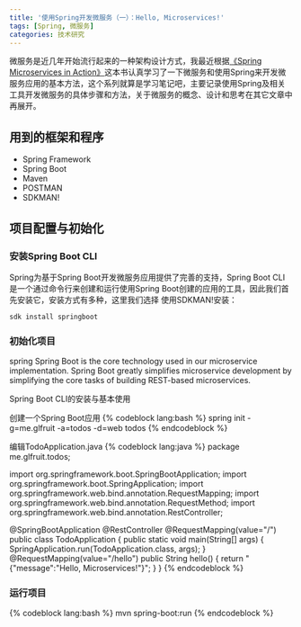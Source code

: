```yaml
---
title: '使用Spring开发微服务（一）：Hello, Microservices!'
tags: [Spring, 微服务]
categories: 技术研究
---
```

微服务是近几年开始流行起来的一种架构设计方式，我最近根据[《Spring Microservices in Action》](https://www.manning.com/books/spring-microservices-in-action)这本书认真学习了一下微服务和使用Spring来开发微服务应用的基本方法，这个系列就算是学习笔记吧，主要记录使用Spring及相关工具开发微服务的具体步骤和方法，关于微服务的概念、设计和思考在其它文章中再展开。
<!-- more -->

## 用到的框架和程序
- Spring Framework
- Spring Boot
- Maven
- POSTMAN
- SDKMAN!

## 项目配置与初始化
### 安装Spring Boot CLI
Spring为基于Spring Boot开发微服务应用提供了完善的支持，Spring Boot CLI是一个通过命令行来创建和运行使用Spring Boot创建的应用的工具，因此我们首先安装它，安装方式有多种，这里我们选择
使用SDKMAN!安装：
`````
sdk install springboot
`````

### 初始化项目
spring
Spring Boot is the core technology used in our microservice implementation. Spring Boot greatly simplifies microservice development by simplifying the core tasks of building REST-based microservices.

Spring Boot CLI的安装与基本使用

创建一个Spring Boot应用
{% codeblock lang:bash %}
spring init -g=me.glfruit -a=todos -d=web todos
{% endcodeblock %}

编辑TodoApplication.java
{% codeblock lang:java %}
package me.glfruit.todos;

import org.springframework.boot.SpringBootApplication;
import org.springframework.boot.SpringApplication;
import org.springframework.web.bind.annotation.RequestMapping;
import org.springframework.web.bind.annotation.RequestMethod;
import org.springframework.web.bind.annotation.RestController;

@SpringBootApplication
@RestController
@RequestMapping(value="/")
public class TodoApplication {
    public static void main(String[] args) {
        SpringApplication.run(TodoApplication.class, args);
    }
    @RequestMapping(value="/hello")
    public String hello() {
        return "{\"message\":\"Hello, Microservices!\"}";
    }
}
{% endcodeblock %}

### 运行项目
{% codeblock lang:bash %}
  mvn spring-boot:run
{% endcodeblock %}
